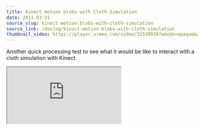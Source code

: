 ```yaml
---
title: Kinect motion blobs with Cloth Simulation
date: 2011-03-31
source_slug: kinect-motion-blobs-with-cloth-simulation
source_link: /devlog/kinect-motion-blobs-with-cloth-simulation
thumbnail_video: https://player.vimeo.com/video/31530930?wmode=opaque&api=1
---
```


Another quick processing test to see what it would be like to interact with a cloth simulation with Kinect.

<div class="experience-video">
  <iframe
    src="https://player.vimeo.com/video/31530930?wmode=opaque&api=1"
    title="Experiments in Processing - Kinect motion blobs with cloth simulation"
    allow="autoplay; fullscreen; picture-in-picture"
    allowfullscreen
    loading="lazy"
  ></iframe>
</div>
